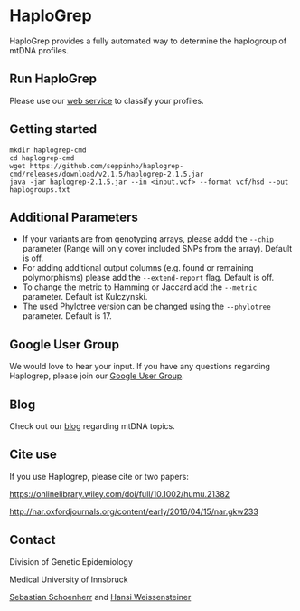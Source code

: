 # HaploGrep
HaploGrep provides a fully automated way to determine the haplogroup of mtDNA profiles.

## Run HaploGrep
Please use our [web service](https://haplogrep.uibk.ac.at/) to classify your profiles. 

## Getting started
    mkdir haplogrep-cmd
    cd haplogrep-cmd
    wget https://github.com/seppinho/haplogrep-cmd/releases/download/v2.1.5/haplogrep-2.1.5.jar
    java -jar haplogrep-2.1.5.jar --in <input.vcf> --format vcf/hsd --out haplogroups.txt

    
## Additional Parameters      
* If your variants are from genotyping arrays, please addd the `--chip` parameter (Range will only cover included SNPs from the array). Default is off.
* For adding additional output columns (e.g. found or remaining polymorphisms) please add the `--extend-report` flag. Default is off.
* To change the metric to Hamming or Jaccard add the `--metric` parameter. Default ist Kulczynski.
* The used Phylotree version can be changed using the `--phylotree` parameter. Default is 17.

## Google User Group
We would love to hear your input. If you have any questions regarding Haplogrep, please join our [Google User Group](https://groups.google.com/forum/#!forum/haplogrep).

## Blog
Check out our [blog](http://haplogrep.uibk.ac.at/blog/) regarding mtDNA topics.

   
## Cite use
If you use Haplogrep, please cite or two papers:

https://onlinelibrary.wiley.com/doi/full/10.1002/humu.21382

http://nar.oxfordjournals.org/content/early/2016/04/15/nar.gkw233

## Contact
Division of Genetic Epidemiology

Medical University of Innsbruck 

[Sebastian Schoenherr](mailto:sebastian.schoenherr@i-med.ac.at) and [Hansi Weissensteiner](mailto:hansi.weissensteiner@i-med.ac.at) 

